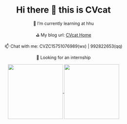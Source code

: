 <div align="center">
<h1>Hi there 👋 this is CVcat</h1>
</div>

<div align="center">
    <p>🌱 I’m currently learning at hhu</p>
    <p>⛳ My blog url: <a href="https://github.com/cv-cat">CVcat Home</a></p>
    <p>📫 Chat with me: CVZC15751076989(wx) | 992822653(qq)</p>
    <p>🎯 Looking for an internship</p>
  </ul>
  
  
  
  
</div>
  
<div align="center">
  <a href="https://github.com/cv-cat">
    <img height=180 align="center" src="https://github-readme-stats.vercel.app/api?username=cv-cat&show_icons=true&count_private=true&hide=prs&theme=default_repocard" />
  </a>
  <a> 
   <img height=180 align="center" src="https://sns-avatar-qc.xhscdn.com/avatar/1040g2jo314d4fmkh5q6g5opfn26ov65182rk9m0?imageView2/2/w/540/format/webp|imageMogr2/strip2" />
  </a>
</div>


